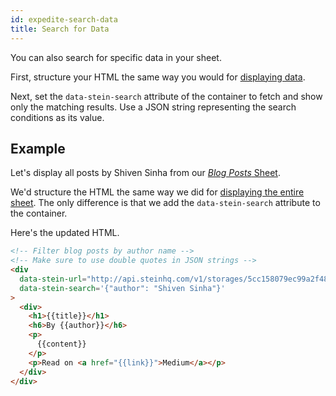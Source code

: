 ```yaml
---
id: expedite-search-data
title: Search for Data
---
```


You can also search for specific data in your sheet.

First, structure your HTML the same way you would for [displaying data](expedite-display-data.md).

Next, <span class="bg-accent">set the `data-stein-search` attribute of the container to fetch and show only the matching results.</span> Use a JSON string representing the search conditions as its value.

## Example

Let's display all posts by Shiven Sinha from our [_Blog Posts_ Sheet](https://docs.google.com/spreadsheets/d/13Bc-RY9pOviWvZ7V7CHvuC8QjCqW73guBPk2WxXT0DM/edit#gid=0).

We'd structure the HTML the same way we did for [displaying the entire sheet](expedite-display-data.md#example). The only difference is that we add the `data-stein-search` attribute to the container.

Here's the updated HTML.

```html
<!-- Filter blog posts by author name -->
<!-- Make sure to use double quotes in JSON strings -->
<div
  data-stein-url="http://api.steinhq.com/v1/storages/5cc158079ec99a2f484dcb40/Sheet1"
  data-stein-search='{"author": "Shiven Sinha"}'
>
  <div>
    <h1>{{title}}</h1>
    <h6>By {{author}}</h6>
    <p>
      {{content}}
    </p>
    <p>Read on <a href="{{link}}">Medium</a></p>
  </div>
</div>
```
